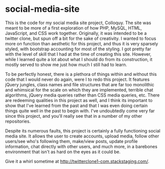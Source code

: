# social-media-site
This is the code for my social media site project, Colloquy. The site was meant to be more of a first exploration of how
PHP, MySQL, HTML, JavaScript, and CSS work together. Originally, it was intended to be a twitter clone, but spun off a bit for the sake of
creativity. I wanted to focus more on function than aesthetic for this project, and thus it is very sparsely styled, with bootstrap 
accounting for most of the styling. I got pretty far with the level of skill that I had at the time of creating this site. However, while 
I learned quite a lot about what I should do from its construction, it mostly served to show me just how much I still had to learn. 

To be perfectly honest, there is a plethora of things within and without this code that I would never do again, were I to redo this project.
It features jQuery jungles, class names and file structures that are far too monolithic and whimsical for the scale on which they are
implemented, terrible chat algorithms, jQuery media queries rather than CSS media queries, etc. There are redeeming qualities in this 
project as well, and I think its important to show that I've learned from the past and that I was even doing certain things quite well in
the past to begin with. I've undoubtedly come very far since this project, and you'll really see that in a number of my other repositories.

Despite its numerous faults, this project is certainly a fully functioning social media site. It allows the user to create accounts, 
upload media, follow other users/see who's following them, make/view posts, update profile information, chat directly with other users, and
much more, in a barebones environment that isn't as hard on the eyes as it could be. 

Give it a whirl sometime at http://twitterclone1-com.stackstaging.com/.
